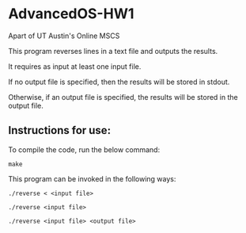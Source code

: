# AdvancedOS-HW1
Apart of UT Austin's Online MSCS

This program reverses lines in a text file and outputs the results.

It requires as input at least one input file.

If no output file is specified, then the results will be stored in stdout.

Otherwise, if an output file is specified, the results will be stored in the output file.

## Instructions for use:

To compile the code, run the below command:
```
make
```

This program can be invoked in the following ways:
```
./reverse < <input file>
```
```
./reverse <input file>
```
```
./reverse <input file> <output file>
```
